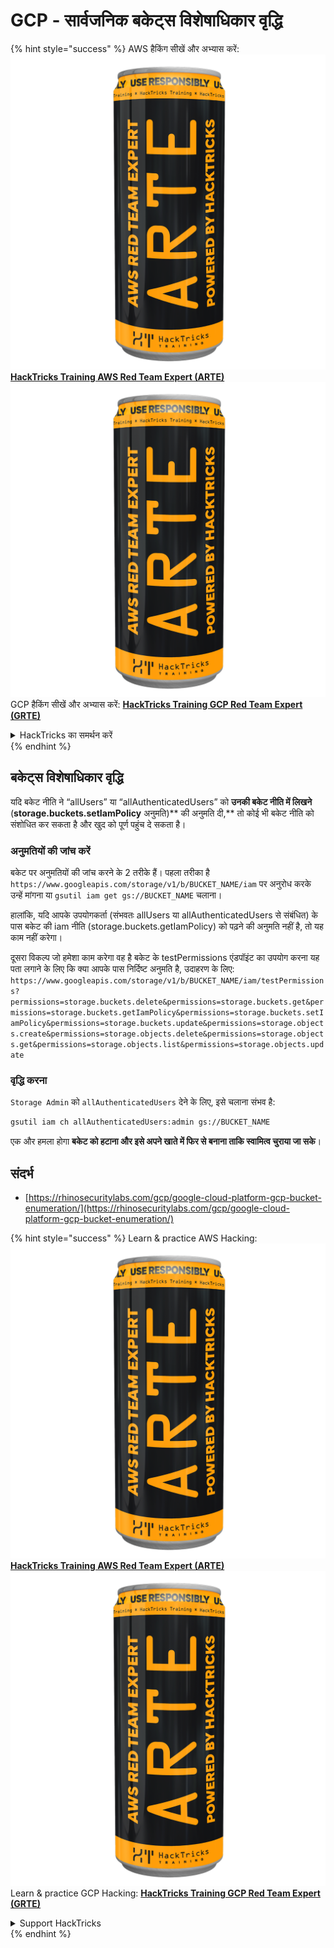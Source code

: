 # GCP - सार्वजनिक बकेट्स विशेषाधिकार वृद्धि

{% hint style="success" %}
AWS हैकिंग सीखें और अभ्यास करें:<img src="../../../../.gitbook/assets/image (1) (1) (1).png" alt="" data-size="line">[**HackTricks Training AWS Red Team Expert (ARTE)**](https://training.hacktricks.xyz/courses/arte)<img src="../../../../.gitbook/assets/image (1) (1) (1).png" alt="" data-size="line">\
GCP हैकिंग सीखें और अभ्यास करें: <img src="../../../../.gitbook/assets/image (2).png" alt="" data-size="line">[**HackTricks Training GCP Red Team Expert (GRTE)**<img src="../../../../.gitbook/assets/image (2).png" alt="" data-size="line">](https://training.hacktricks.xyz/courses/grte)

<details>

<summary>HackTricks का समर्थन करें</summary>

* [**सदस्यता योजनाएँ**](https://github.com/sponsors/carlospolop) देखें!
* **हमारे** 💬 [**Discord समूह**](https://discord.gg/hRep4RUj7f) या [**टेलीग्राम समूह**](https://t.me/peass) में शामिल हों या **Twitter** 🐦 पर हमें **फॉलो करें** [**@hacktricks\_live**](https://twitter.com/hacktricks_live)**.**
* **हैकिंग ट्रिक्स साझा करें और** [**HackTricks**](https://github.com/carlospolop/hacktricks) और [**HackTricks Cloud**](https://github.com/carlospolop/hacktricks-cloud) गिटहब रिपोजिटरी में PR सबमिट करें।

</details>
{% endhint %}

## बकेट्स विशेषाधिकार वृद्धि

यदि बकेट नीति ने “allUsers” या “allAuthenticatedUsers” को **उनकी बकेट नीति में लिखने** (**storage.buckets.setIamPolicy** अनुमति)** की अनुमति दी,** तो कोई भी बकेट नीति को संशोधित कर सकता है और खुद को पूर्ण पहुंच दे सकता है।

### अनुमतियों की जांच करें

बकेट पर अनुमतियों की जांच करने के 2 तरीके हैं। पहला तरीका है `https://www.googleapis.com/storage/v1/b/BUCKET_NAME/iam` पर अनुरोध करके उन्हें मांगना या `gsutil iam get gs://BUCKET_NAME` चलाना।

हालांकि, यदि आपके उपयोगकर्ता (संभवतः allUsers या allAuthenticatedUsers से संबंधित) के पास बकेट की iam नीति (storage.buckets.getIamPolicy) को पढ़ने की अनुमति नहीं है, तो यह काम नहीं करेगा।

दूसरा विकल्प जो हमेशा काम करेगा वह है बकेट के testPermissions एंडपॉइंट का उपयोग करना यह पता लगाने के लिए कि क्या आपके पास निर्दिष्ट अनुमति है, उदाहरण के लिए: `https://www.googleapis.com/storage/v1/b/BUCKET_NAME/iam/testPermissions?permissions=storage.buckets.delete&permissions=storage.buckets.get&permissions=storage.buckets.getIamPolicy&permissions=storage.buckets.setIamPolicy&permissions=storage.buckets.update&permissions=storage.objects.create&permissions=storage.objects.delete&permissions=storage.objects.get&permissions=storage.objects.list&permissions=storage.objects.update`

### वृद्धि करना

`Storage Admin` को `allAuthenticatedUsers` देने के लिए, इसे चलाना संभव है:
```bash
gsutil iam ch allAuthenticatedUsers:admin gs://BUCKET_NAME
```
एक और हमला होगा **बकेट को हटाना और इसे अपने खाते में फिर से बनाना ताकि स्वामित्व चुराया जा सके**।

## संदर्भ

* [https://rhinosecuritylabs.com/gcp/google-cloud-platform-gcp-bucket-enumeration/](https://rhinosecuritylabs.com/gcp/google-cloud-platform-gcp-bucket-enumeration/)

{% hint style="success" %}
Learn & practice AWS Hacking:<img src="../../../../.gitbook/assets/image (1) (1) (1).png" alt="" data-size="line">[**HackTricks Training AWS Red Team Expert (ARTE)**](https://training.hacktricks.xyz/courses/arte)<img src="../../../../.gitbook/assets/image (1) (1) (1).png" alt="" data-size="line">\
Learn & practice GCP Hacking: <img src="../../../../.gitbook/assets/image (2).png" alt="" data-size="line">[**HackTricks Training GCP Red Team Expert (GRTE)**<img src="../../../../.gitbook/assets/image (2).png" alt="" data-size="line">](https://training.hacktricks.xyz/courses/grte)

<details>

<summary>Support HackTricks</summary>

* Check the [**subscription plans**](https://github.com/sponsors/carlospolop)!
* **Join the** 💬 [**Discord group**](https://discord.gg/hRep4RUj7f) or the [**telegram group**](https://t.me/peass) or **follow** us on **Twitter** 🐦 [**@hacktricks\_live**](https://twitter.com/hacktricks_live)**.**
* **Share hacking tricks by submitting PRs to the** [**HackTricks**](https://github.com/carlospolop/hacktricks) and [**HackTricks Cloud**](https://github.com/carlospolop/hacktricks-cloud) github repos.

</details>
{% endhint %}
